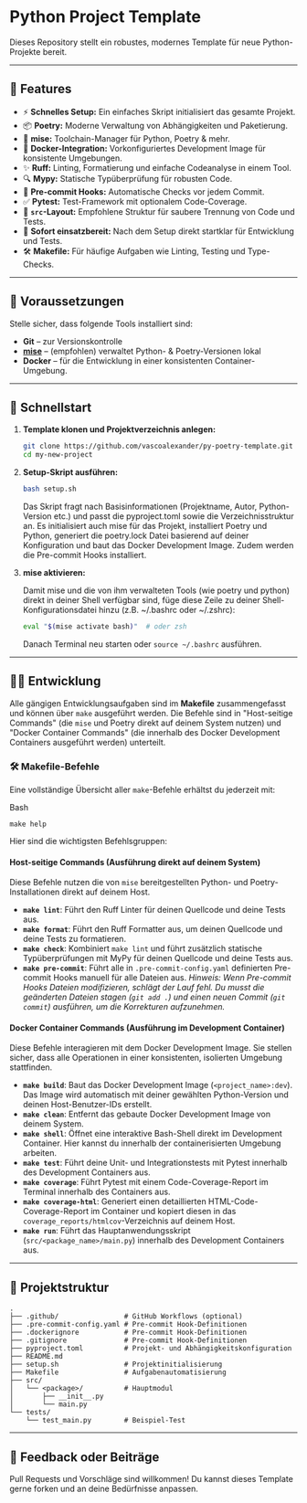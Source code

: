 # Python Project Template

Dieses Repository stellt ein robustes, modernes Template für neue Python-Projekte bereit.

---

## 🔧 Features

- ⚡️ **Schnelles Setup:** Ein einfaches Skript initialisiert das gesamte Projekt.
- 📦 **Poetry:** Moderne Verwaltung von Abhängigkeiten und Paketierung.
- 🐍 **mise:** Toolchain-Manager für Python, Poetry & mehr.
- 🐳 **Docker-Integration:** Vorkonfiguriertes Development Image für konsistente Umgebungen.
- ✨ **Ruff:** Linting, Formatierung und einfache Codeanalyse in einem Tool.
- 🔍 **Mypy:** Statische Typüberprüfung für robusten Code.
- 🚫 **Pre-commit Hooks:** Automatische Checks vor jedem Commit.
- ✅ **Pytest:** Test-Framework mit optionalem Code-Coverage.
- 📁 **`src`-Layout:** Empfohlene Struktur für saubere Trennung von Code und Tests.
- 🚀 **Sofort einsatzbereit:** Nach dem Setup direkt startklar für Entwicklung und Tests.
- 🛠️ **Makefile:** Für häufige Aufgaben wie Linting, Testing und Type-Checks.

---


## 🧰 Voraussetzungen

Stelle sicher, dass folgende Tools installiert sind:

- **Git** – zur Versionskontrolle
- **[mise](https://mise.jdx.dev/)** – (empfohlen) verwaltet Python- & Poetry-Versionen lokal
- **Docker** – für die Entwicklung in einer konsistenten Container-Umgebung.

---

## 🚀 Schnellstart

1. **Template klonen und Projektverzeichnis anlegen:**

   ```bash
   git clone https://github.com/vascoalexander/py-poetry-template.git my-new-project
   cd my-new-project
   ```

2. **Setup-Skript ausführen:**

   ```bash
   bash setup.sh
   ```

   Das Skript fragt nach Basisinformationen (Projektname, Autor, Python-Version etc.) und passt die pyproject.toml sowie die Verzeichnisstruktur an. Es initialisiert auch mise für das Projekt, installiert Poetry und Python, generiert die poetry.lock Datei basierend auf deiner Konfiguration und baut das Docker Development Image. Zudem werden die Pre-commit Hooks installiert.

3. **mise aktivieren:**

   Damit mise und die von ihm verwalteten Tools (wie poetry und python) direkt in deiner Shell verfügbar sind, füge diese Zeile zu deiner Shell-Konfigurationsdatei hinzu (z.B. ~/.bashrc oder ~/.zshrc):

   ```bash
   eval "$(mise activate bash)"  # oder zsh
   ```

   Danach Terminal neu starten oder `source ~/.bashrc` ausführen.

---

## 🧑‍💻 Entwicklung

Alle gängigen Entwicklungsaufgaben sind im **Makefile** zusammengefasst und können über `make` ausgeführt werden. Die Befehle sind in "Host-seitige Commands" (die `mise` und Poetry direkt auf deinem System nutzen) und "Docker Container Commands" (die innerhalb des Docker Development Containers ausgeführt werden) unterteilt.

### 🛠️ Makefile-Befehle

Eine vollständige Übersicht aller `make`-Befehle erhältst du jederzeit mit:

Bash

```
make help
```

Hier sind die wichtigsten Befehlsgruppen:

#### Host-seitige Commands (Ausführung direkt auf deinem System)

Diese Befehle nutzen die von `mise` bereitgestellten Python- und Poetry-Installationen direkt auf deinem Host.

- **`make lint`**: Führt den Ruff Linter für deinen Quellcode und deine Tests aus.
- **`make format`**: Führt den Ruff Formatter aus, um deinen Quellcode und deine Tests zu formatieren.
- **`make check`**: Kombiniert `make lint` und führt zusätzlich statische Typüberprüfungen mit MyPy für deinen Quellcode und deine Tests aus.
- **`make pre-commit`**: Führt alle in `.pre-commit-config.yaml` definierten Pre-commit Hooks manuell für alle Dateien aus. _Hinweis: Wenn Pre-commit Hooks Dateien modifizieren, schlägt der Lauf fehl. Du musst die geänderten Dateien stagen (`git add .`) und einen neuen Commit (`git commit`) ausführen, um die Korrekturen aufzunehmen._

#### Docker Container Commands (Ausführung im Development Container)

Diese Befehle interagieren mit dem Docker Development Image. Sie stellen sicher, dass alle Operationen in einer konsistenten, isolierten Umgebung stattfinden.

- **`make build`**: Baut das Docker Development Image (`<project_name>:dev`). Das Image wird automatisch mit deiner gewählten Python-Version und deinen Host-Benutzer-IDs erstellt.
- **`make clean`**: Entfernt das gebaute Docker Development Image von deinem System.
- **`make shell`**: Öffnet eine interaktive Bash-Shell direkt im Development Container. Hier kannst du innerhalb der containerisierten Umgebung arbeiten.
- **`make test`**: Führt deine Unit- und Integrationstests mit Pytest innerhalb des Development Containers aus.
- **`make coverage`**: Führt Pytest mit einem Code-Coverage-Report im Terminal innerhalb des Containers aus.
- **`make coverage-html`**: Generiert einen detaillierten HTML-Code-Coverage-Report im Container und kopiert diesen in das `coverage_reports/htmlcov`-Verzeichnis auf deinem Host.
- **`make run`**: Führt das Hauptanwendungsskript (`src/<package_name>/main.py`) innerhalb des Development Containers aus.

---

## 📁 Projektstruktur

```text
.
├── .github/                # GitHub Workflows (optional)
├── .pre-commit-config.yaml # Pre-commit Hook-Definitionen
├── .dockerignore           # Pre-commit Hook-Definitionen
├── .gitignore              # Pre-commit Hook-Definitionen
├── pyproject.toml          # Projekt- und Abhängigkeitskonfiguration
├── README.md
├── setup.sh                # Projektinitialisierung
├── Makefile                # Aufgabenautomatisierung
├── src/
│   └── <package>/          # Hauptmodul
│       ├── __init__.py
│       └── main.py
└── tests/
    └── test_main.py        # Beispiel-Test
```

---

## 💬 Feedback oder Beiträge

Pull Requests und Vorschläge sind willkommen! Du kannst dieses Template gerne forken und an deine Bedürfnisse anpassen.

